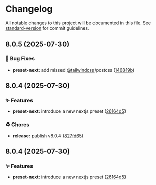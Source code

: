 # Changelog

All notable changes to this project will be documented in this file. See [standard-version](https://github.com/conventional-changelog/standard-version) for commit guidelines.

## 8.0.5 (2025-07-30)


### 🐛 Bug Fixes

* **preset-next:** add missed [@tailwindcss](https://github.com/tailwindcss)/postcss ([146819b](https://github.com/alvis/presetter/commit/146819bc89082df467ff8b09f5a7fecc23615549))



## 8.0.4 (2025-07-30)


### ✨ Features

* **preset-next:** introduce a new nextjs preset ([26164d5](https://github.com/alvis/presetter/commit/26164d5fd299de9242b5de69a847edbd7fceb5c5))


### ♻️ Chores

* **release:** publish v8.0.4 ([827fd65](https://github.com/alvis/presetter/commit/827fd651873c42089cc48ccada6ec79be36880fa))



## 8.0.4 (2025-07-30)


### ✨ Features

* **preset-next:** introduce a new nextjs preset ([26164d5](https://github.com/alvis/presetter/commit/26164d5fd299de9242b5de69a847edbd7fceb5c5))
